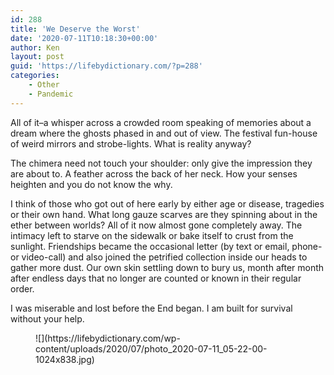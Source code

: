 ```yaml
---
id: 288
title: 'We Deserve the Worst'
date: '2020-07-11T10:18:30+00:00'
author: Ken
layout: post
guid: 'https://lifebydictionary.com/?p=288'
categories:
    - Other
    - Pandemic
---
```


All of it–a whisper across a crowded room speaking of memories about a dream where the ghosts phased in and out of view. The festival fun-house of weird mirrors and strobe-lights. What is reality anyway?

The chimera need not touch your shoulder: only give the impression they are about to. A feather across the back of her neck. How your senses heighten and you do not know the why.

I think of those who got out of here early by either age or disease, tragedies or their own hand. What long gauze scarves are they spinning about in the ether between worlds? All of it now almost gone completely away. The intimacy left to starve on the sidewalk or bake itself to crust from the sunlight. Friendships became the occasional letter (by text or email, phone- or video-call) and also joined the petrified collection inside our heads to gather more dust. Our own skin settling down to bury us, month after month after endless days that no longer are counted or known in their regular order.

I was miserable and lost before the End began. I am built for survival without your help.

<figure class="wp-block-image size-large">![](https://lifebydictionary.com/wp-content/uploads/2020/07/photo_2020-07-11_05-22-00-1024x838.jpg)</figure>
